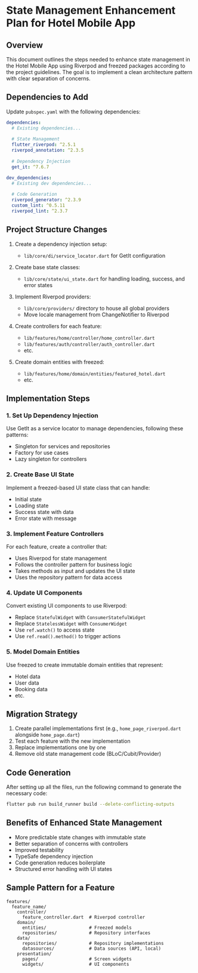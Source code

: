 # State Management Enhancement Plan for Hotel Mobile App

## Overview

This document outlines the steps needed to enhance state management in the Hotel Mobile App using Riverpod and freezed packages according to the project guidelines. The goal is to implement a clean architecture pattern with clear separation of concerns.

## Dependencies to Add

Update `pubspec.yaml` with the following dependencies:

```yaml
dependencies:
  # Existing dependencies...
  
  # State Management
  flutter_riverpod: ^2.5.1
  riverpod_annotation: ^2.3.5
  
  # Dependency Injection
  get_it: ^7.6.7

dev_dependencies:
  # Existing dev dependencies...
  
  # Code Generation
  riverpod_generator: ^2.3.9
  custom_lint: ^0.5.11
  riverpod_lint: ^2.3.7
```

## Project Structure Changes

1. Create a dependency injection setup:
   - `lib/core/di/service_locator.dart` for GetIt configuration
   
2. Create base state classes:
   - `lib/core/state/ui_state.dart` for handling loading, success, and error states
   
3. Implement Riverpod providers:
   - `lib/core/providers/` directory to house all global providers
   - Move locale management from ChangeNotifier to Riverpod

4. Create controllers for each feature:
   - `lib/features/home/controller/home_controller.dart`
   - `lib/features/auth/controller/auth_controller.dart`
   - etc.

5. Create domain entities with freezed:
   - `lib/features/home/domain/entities/featured_hotel.dart`
   - etc.

## Implementation Steps

### 1. Set Up Dependency Injection

Use GetIt as a service locator to manage dependencies, following these patterns:
- Singleton for services and repositories
- Factory for use cases
- Lazy singleton for controllers

### 2. Create Base UI State

Implement a freezed-based UI state class that can handle:
- Initial state
- Loading state
- Success state with data
- Error state with message

### 3. Implement Feature Controllers

For each feature, create a controller that:
- Uses Riverpod for state management
- Follows the controller pattern for business logic
- Takes methods as input and updates the UI state
- Uses the repository pattern for data access

### 4. Update UI Components

Convert existing UI components to use Riverpod:
- Replace `StatefulWidget` with `ConsumerStatefulWidget`
- Replace `StatelessWidget` with `ConsumerWidget`
- Use `ref.watch()` to access state
- Use `ref.read().method()` to trigger actions

### 5. Model Domain Entities

Use freezed to create immutable domain entities that represent:
- Hotel data
- User data
- Booking data
- etc.

## Migration Strategy

1. Create parallel implementations first (e.g., `home_page_riverpod.dart` alongside `home_page.dart`)
2. Test each feature with the new implementation
3. Replace implementations one by one
4. Remove old state management code (BLoC/Cubit/Provider)

## Code Generation

After setting up all the files, run the following command to generate the necessary code:

```bash
flutter pub run build_runner build --delete-conflicting-outputs
```

## Benefits of Enhanced State Management

- More predictable state changes with immutable state
- Better separation of concerns with controllers
- Improved testability
- TypeSafe dependency injection
- Code generation reduces boilerplate
- Structured error handling with UI states

## Sample Pattern for a Feature

```
features/
  feature_name/
    controller/
      feature_controller.dart  # Riverpod controller
    domain/
      entities/                # Freezed models
      repositories/            # Repository interfaces
    data/
      repositories/            # Repository implementations
      datasources/             # Data sources (API, local)
    presentation/
      pages/                   # Screen widgets
      widgets/                 # UI components
```
